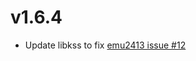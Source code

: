 # v1.6.4
- Update libkss to fix [emu2413 issue #12](https://github.com/digital-sound-antiques/emu2413/issues/12)
